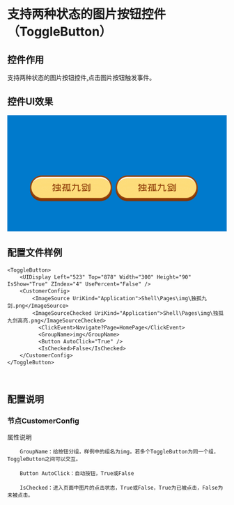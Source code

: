 # 支持两种状态的图片按钮控件（ToggleButton）

## 控件作用

支持两种状态的图片按钮控件,点击图片按钮触发事件。

## 控件UI效果

![Placeholder](../images/ToggleButton.gif)

## 配置文件样例

```
<ToggleButton>
	<UIDisplay Left="523" Top="878" Width="300" Height="90" IsShow="True" ZIndex="4" UsePercent="False" />
	<CustomerConfig>
		<ImageSource UriKind="Application">Shell\Pages\img\独孤九剑.png</ImageSource>
		<ImageSourceChecked UriKind="Application">Shell\Pages\img\独孤九剑高亮.png</ImageSourceChecked>
		  <ClickEvent>Navigate?Page=HomePage</ClickEvent>
		  <GroupName>img</GroupName>
		  <Button AutoClick="True" />
		  <IsChecked>False</IsChecked> 
	</CustomerConfig>
</ToggleButton>



```
## 配置说明

### 节点CustomerConfig

   属性说明

        GroupName：给按钮分组，样例中的组名为img，若多个ToggleButton为同一个组，ToggleButton之间可以交互。

        Button AutoClick：自动按钮，True或False

        IsChecked：进入页面中图片的点击状态，True或False，True为已被点击，False为未被点击。

        




